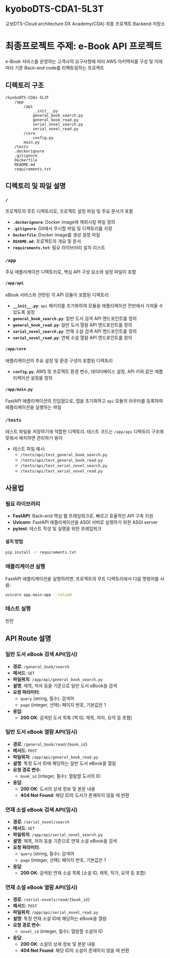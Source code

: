 # kyoboDTS-CDA1-5L3T
교보DTS-Cloud architecture DX Academy(CDA) 최종 프로젝트 Backend 저장소

# 최종프로젝트 주제: e-Book API 프로젝트
e-Book 서비스를 운영하는 고객사의 요구사항에 따라 AWS 아키텍처를 구성 및 이에 따라 기존 Back-end code를 리팩토링하는 프로젝트

## 디렉토리 구조
```
/kyoboDTS-CDA1-5L3T
    /app
        /api
            __init__.py
            general_book_search.py
            general_book_read.py
            serial_novel_search.py
            serial_novel_read.py
        /core
            config.py
        main.py
    /tests
    .dockerignore
    .gitignore
    Dockerfile
    README.md
    requirements.txt
```

## 디렉토리 및 파일 설명

### `/`

프로젝트의 루트 디렉토리로, 프로젝트 설정 파일 및 주요 문서가 포함

- **`.dockerignore`**: Docker image에 제외시킬 파일 정의
- **`.gitignore`**: Git에서 무시할 파일 및 디렉토리를 지정
- **`Dockerfile`**: Docker image를 생성 설정 파일
- **`README.md`**: 프로젝트의 개요 및 문서
- **`requirements.txt`**: 필요 라이브러리 설치 리스트

### `/app`

주요 애플리케이션 디렉토리로, 핵심 API 구성 요소와 설정 파일이 포함

#### `/app/api`

eBook 서비스와 관련된 각 API 모듈이 포함된 디렉토리

- **`__init__.py`**: `api` 패키지를 초기화하여 모듈을 애플리케이션 전반에서 가져올 수 있도록 설정
- **`general_book_search.py`**: 일반 도서 검색 API 엔드포인트를 정의
- **`general_book_read.py`**: 일반 도서 열람 API 엔드포인트를 정의
- **`serial_novel_search.py`**: 연재 소설 검색 API 엔드포인트를 정의
- **`serial_novel_read.py`**: 연재 소설 열람 API 엔드포인트를 정의

#### `/app/core`

애플리케이션의 주요 설정 및 환경 구성이 포함된 디렉토리

- **`config.py`**: AWS 및 프로젝트 환경 변수, 데이터베이스 설정, API 키와 같은 애플리케이션 설정을 정의

#### `/app/main.py`

FastAPI 애플리케이션의 진입점으로, 앱을 초기화하고 `api` 모듈의 라우터를 등록하여 애플리케이션을 실행하는 파일

### `/tests`

테스트 파일을 저장하기에 적합한 디렉토리. 테스트 코드는 `/app/api` 디렉토리 구조에 맞춰서 배치하면 관리하기 용이

- 테스트 파일 예시:
  - `/tests/api/test_general_book_search.py`
  - `/tests/api/test_general_book_read.py`
  - `/tests/api/test_serial_novel_search.py`
  - `/tests/api/test_serial_novel_read.py`

## 사용법

### 필요 라이브러리

- **FastAPI**: Back-end 핵심 웹 프레임워크로, 빠르고 효율적인 API 구축 지원
- **Uvicorn**: FastAPI 애플리케이션을 ASGI 서버로 실행하기 위한 ASGI server
- **pytest**: 테스트 작성 및 실행을 위한 프레임워크

#### 설치 방법

```bash
pip install -r requirements.txt
```

### 애플리케이션 실행

FastAPI 애플리케이션을 실행하려면, 프로젝트의 루트 디렉토리에서 다음 명령어를 사용:

```bash
uvicorn app.main:app --reload
```

### 테스트 실행

빈칸

## API Route 설명

### 일반 도서 eBook 검색 API(임시)

- **경로**: `/general_book/search`
- **메서드**: `GET`
- **파일위치**: `/app/api/general_book_search.py`
- **설명**: 제목, 저자 등을 기준으로 일반 도서 eBook을 검색
- **요청 파라미터**:
  - `query` (string, 필수): 검색어
  - `page` (integer, 선택): 페이지 번호, 기본값은 1
- **응답**:
  - **200 OK**: 검색된 도서 목록 (책 ID, 제목, 저자, 요약 등 포함)

### 일반 도서 eBook 열람 API(임시)

- **경로**: `/general_book/read/{book_id}`
- **메서드**: `POST`
- **파일위치**: `/app/api/general_book_read.py`
- **설명**: 특정 도서 ID에 해당하는 일반 도서 eBook을 열람
- **요청 경로 변수**:
  - `book_id` (integer, 필수): 열람할 도서의 ID
- **응답**:
  - **200 OK**: 도서의 상세 정보 및 본문 내용
  - **404 Not Found**: 해당 ID의 도서가 존재하지 않을 때 반환

### 연재 소설 eBook 검색 API(임시)

- **경로**: `/serial_novel/search`
- **메서드**: `GET`
- **파일위치**: `/app/api/serial_novel_search.py`
- **설명**: 제목, 저자 등을 기준으로 연재 소설 eBook을 검색
- **요청 파라미터**:
  - `query` (string, 필수): 검색어
  - `page` (integer, 선택): 페이지 번호, 기본값은 1
- **응답**:
  - **200 OK**: 검색된 연재 소설 목록 (소설 ID, 제목, 작가, 요약 등 포함)

### 연재 소설 eBook 열람 API(임시)

- **경로**: `/serial-novels/read/{book_id}`
- **메서드**: `POST`
- **파일위치**: `/app/api/serial_novel_read.py`
- **설명**: 특정 연재 소설 ID에 해당하는 eBook을 열람
- **요청 경로 변수**:
  - `novel_id` (integer, 필수): 열람할 소설의 ID
- **응답**:
  - **200 OK**: 소설의 상세 정보 및 본문 내용
  - **404 Not Found**: 해당 ID의 소설이 존재하지 않을 때 반환